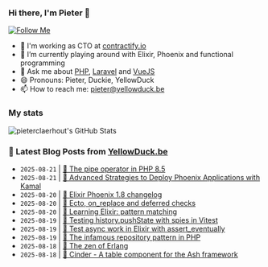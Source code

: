 ### Hi there, I'm Pieter 👋  
[![Follow Me](https://img.shields.io/github/followers/pieterclaerhout?label=Follow&style=social)](https://github.com/pieterclaerhout)

- 🏢 I'm working as CTO at [contractify.io](https://contractify.io)
- 🌱 I’m currently playing around with Elixir, Phoenix and functional programming
- 💬 Ask me about [PHP](https://php.net), [Laravel](http://laravel.com) and [VueJS](https://vuejs.org)
- 😄 Pronouns: Pieter, Duckie, YellowDuck
- 📫 How to reach me: pieter@yellowduck.be

### My stats

![pieterclaerhout's GitHub Stats](https://github-readme-stats.vercel.app/api?username=pieterclaerhout&show_icons=true&count_private=true&line_height=40)

### 📩 Latest Blog Posts from [YellowDuck.be](https://www.yellowduck.be/)
<!-- BLOG-POST-LIST:START -->
- `2025-08-21` | [🔗 The pipe operator in PHP 8.5](https://www.yellowduck.be/posts/the-pipe-operator-in-php-8-5)  
- `2025-08-21` | [🔗 Advanced Strategies to Deploy Phoenix Applications with Kamal](https://www.yellowduck.be/posts/advanced-strategies-to-deploy-phoenix-applications-with-kamal)  
- `2025-08-20` | [🔗 Elixir Phoenix 1.8 changelog](https://www.yellowduck.be/posts/phoenix-changelog-md-at-v1-8-0-phoenixframework-phoenix)  
- `2025-08-20` | [🔗 Ecto, on_replace and deferred checks](https://www.yellowduck.be/posts/ecto-on-replace-and-deferred-checks)  
- `2025-08-20` | [🔗 Learning Elixir: pattern matching](https://www.yellowduck.be/posts/learning-elixir-pattern-matching)  
- `2025-08-19` | [🐥 Testing history.pushState with spies in Vitest](https://www.yellowduck.be/posts/testing-history-pushstate-with-spies-in-vitest)  
- `2025-08-19` | [🔗 Test async work in Elixir with assert_eventually](https://www.yellowduck.be/posts/test-async-work-in-elixir-with-assert-eventually)  
- `2025-08-19` | [🔗 The infamous repository pattern in PHP](https://www.yellowduck.be/posts/the-infamous-repository-pattern-in-php)  
- `2025-08-18` | [🔗 The zen of Erlang](https://www.yellowduck.be/posts/the-zen-of-erlang)  
- `2025-08-18` | [🔗 Cinder - A table component for the Ash framework](https://www.yellowduck.be/posts/cinder-cinder-v0-4-0)  

<!-- BLOG-POST-LIST:END -->
